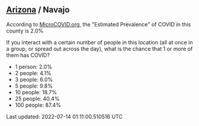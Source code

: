 
## [Arizona](/united-states/arizona) / Navajo

According to [MicroCOVID.org](http://microcovid.org),
the "Estimated Prevalence" of COVID in this county is 2.0%

If you interact with a certain number of people in this location
(all at once in a group, or spread out across the day), what is the chance that
1 or more of them has COVID?

- 1 person: 2.0%
- 2 people: 4.1%
- 3 people: 6.0%
- 5 people: 9.8%
- 10 people: 18.7%
- 25 people: 40.4%
- 100 people: 87.4%

Last updated: 2022-07-14 01:11:00.510516 UTC
